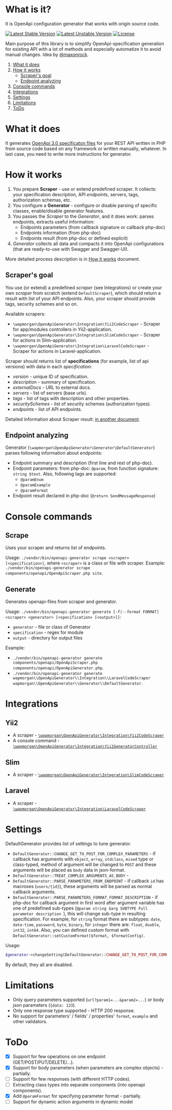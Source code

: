 # What is it?
It is OpenApi configuration generator that works with origin source code.

[![Latest Stable Version](https://poser.pugx.org/wapmorgan/openapi-generator/v/stable)](https://packagist.org/packages/wapmorgan/openapi-generator)
[![Latest Unstable Version](https://poser.pugx.org/wapmorgan/openapi-generator/v/unstable)](https://packagist.org/packages/wapmorgan/openapi-generator)
[![License](https://poser.pugx.org/wapmorgan/openapi-generator/license)](https://packagist.org/packages/wapmorgan/openapi-generator)

Main purpose of this library is to simplify OpenApi-specification generation for existing API with a lot of methods and especially automatize it to avoid manual changes. Idea by [@maxonrock](https://github.com/maxonrock).

1. [What it does](#what-it-does)
2. [How it works](#how-it-works)
    - [Scraper's goal](#scrapers-goal)
    - [Endpoint analyzing](#endpoint-analyzing)
3. [Console commands](#console-commands)
4. [Integrations](#integrations)
5. [Settings](#settings)
6. [Limitations](#limitations)
7. [ToDo](#todo)

# What it does

It generates [OpenApi 3.0 specificaton files](https://swagger.io/docs/specification/about/) for your REST API written in
PHP from source code based on any framework or written manually, whatever. In last case, you need to write more 
instructions for generator.

# How it works
1. You prepare **Scraper** - use or extend predefined scraper. It collects: your specification description, API _endpoints_, servers, tags, authorization schemas, etc.
2. You configure a **Generator** - configure or disable parsing of specific classes, enable/disable generator features.
3. You passes the _Scraper_ to the _Generator_, and it does work: parses endpoints, extracts useful information:
    - Endpoints parameters (from callback signature or callback php-doc)
    - Endpoints information (from php-doc)
    - Endpoints result (from php-doc or defined explicit)
4. _Generator_ collects all data and compacts it into OpenApi configurations (that are ready-to-use with Swagger and Swagger-UI).

More detailed process description is in [How it works](docs/how_it_works.md) document.

## Scraper's goal

You use (or extend) a predefined _scraper_ (see Integrations) or create your own _scraper_ from scratch (extend `DefaultScraper`), which should return a result with list of your API endpoints. Also, your scraper should provide tags, security schemes and so on.

Available scrapers:
- `\wapmorgan\OpenApiGenerator\Integration\Yii2CodeScraper` - Scraper for app/modules controllers in Yii2-application.
- `\wapmorgan\OpenApiGenerator\Integration\SlimCodeScraper` - Scraper for actions in Slim-application.
- `\wapmorgan\OpenApiGenerator\Integration\LaravelCodeScraper` - Scraper for actions in Laravel-application.

Scraper should returns list of **specifications** (for example, list of api versions) with data in each _specification_:
- _version_ - unique ID of specification.
- _description_ - summary of specification.
- _externalDocs_ - URL to external docs.
- _servers_ - list of servers (base urls).
- _tags_ - list of tags with description and other properties.
- _securitySchemes_ - list of security schemes (authorization types).
- _endpoints_ - list of API endpoints.

Detailed information about Scraper result: [in another document](docs/scraper_result.md).

## Endpoint analyzing

Generator (`\wapmorgan\OpenApiGenerator\Generator\DefaultGenerator`) parses following information about endpoints:

- Endpoint summary  and description (first line and rest of php-doc).
- Endpoint parameters: from php-doc: `@param`,  from function signature: `string $text`.
    Also, following tags are supported:
    - `@paramEnum`
    - `@paramExample`
    - `@paramFormat`
- Endpoint result declared in php-doc (`@return SendMessageResponse`)

# Console commands
## Scrape
Uses your scraper and returns list of endpoints.

Usage: `./vendor/bin/openapi-generator scrape <scraper> [<specification>]`, where `<scraper>` is a class or file with scraper.
Example: `./vendor/bin/openapi-generator scrape components/openapi/OpenApiScraper.php site`.

## Generate
Generates openapi-files from scraper and generator.

Usage: `./vendor/bin/openapi-generator generate [-f|--format FORMAT] <scraper> <generator> [<specification> [<output>]]`:
- `generator` - file or class of Generator
- `specification` - regex for module
- `output` - directory for output files

Example: 
- `./vendor/bin/openapi-generator generate components/openapi/OpenApiScraper.php components/openapi/OpenApiGenerator.php`.
- `./vendor/bin/openapi-generator generate wapmorgan\\OpenApiGenerator\\Integration\\LaravelCodeScraper wapmorgan\\OpenApiGenerator\\Generator\\DefaultGenerator`.

# Integrations
## Yii2

- A scraper - [`\wapmorgan\OpenApiGenerator\Integration\Yii2CodeScraper`](src/Integration/Yii2CodeScraper.php)
- A console command - [`\wapmorgan\OpenApiGenerator\Integration\Yii2GeneratorController`](src/Integration/Yii2GeneratorController.php)

## Slim

- A scraper - [`\wapmorgan\OpenApiGenerator\Integration\SlimCodeScraper`](src/Integration/SlimCodeScraper.php)

## Laravel

- A scraper - [`\wapmorgan\OpenApiGenerator\Integration\LaravelCodeScraper`](src/Integration/LaravelCodeScraper.php)

# Settings
DefaultGenerator provides list of settings to tune generator.

- `DefaultGenerator::CHANGE_GET_TO_POST_FOR_COMPLEX_PARAMETERS` - if callback has arguments with `object`, `array`, `stdclass`, `mixed` type or class-typed, method of argument will be changed to `POST` and these arguments will be placed as `body` data in json-format.
- `DefaultGenerator::TREAT_COMPLEX_ARGUMENTS_AS_BODY` -
- `DefaultGenerator::PARSE_PARAMETERS_FROM_ENDPOINT` - if callback `id` has macroses (`users/{id}`), these arguments will be parsed as normal callback arguments.
- `DefaultGenerator::PARSE_PARAMETERS_FORMAT_FORMAT_DESCRIPTION` - if php-doc for callback argument in first word after argument variable has one of predefined sub-types (`@param string $arg SUBTYPE Full parameter description `), this will change sub-type in resulting specification.
For example, for `string` format there are subtypes: `date`, `date-time`, `password`, `byte`, `binary`, for `integer` there are: `float`, `double`, `int32`, `int64`.
Also, you can defined custom format with `DefaultGenerator::setCustomFormat($format, $formatConfig)`.

Usage:
```php
$generator->changeSetting(DefaultGenerator::CHANGE_GET_TO_POST_FOR_COMPLEX_PARAMETERS, true);
```

By default, they all are disabled.

# Limitations
- Only query parameters supported (`url?param1=...&param2=...`) or body json parameters (`{data: 123`).
- Only one response type supported - HTTP 200 response.
- No support for parameters' / fields' / properties' `format`, `example` and other validators.

# ToDo
- [x] Support for few operations on one endpoint (GET/POST/PUT/DELETE/...).
- [x] Support for body parameters (when parameters are complex objects) - partially.
- [ ] Support for few responses (with different HTTP codes).
- [ ] Extracting class types into separate components (into openapi components).
- [x] Add `@paramFormat` for specifying parameter format - partially.
- [ ] Support for dynamic action arguments in dynamic model
